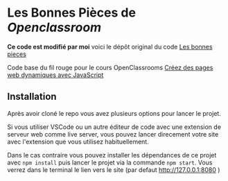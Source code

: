 # Les Bonnes Pièces de *Openclassroom*


__Ce code est modifié par moi__ voici le dépôt original du code [Les bonnes pieces](https://github.com/OpenClassrooms-Student-Center/7697016-Front-End.1)

Code base du fil rouge pour le cours OpenClassrooms [Créez des pages web dynamiques avec JavaScript](https://openclassrooms.com/fr/courses/7697016-creez-des-pages-web-dynamiques-avec-javascript)

## Installation

Après avoir cloné le repo vous avez plusieurs options pour lancer le projet. 

Si vous utiliser VSCode ou un autre éditeur de code avec une extension de serveur web comme live server, vous pouvez lancer direcement votre site avec l'extension que vous utilisez habituellement. 

Dans le cas contraire vous pouvez installer les dépendances de ce projet avec `npm install` puis lancer le projet via la commande `npm start`. Vous verrez dans le terminal le lien vers le site (par defaut http://127.0.0.1:8080 )